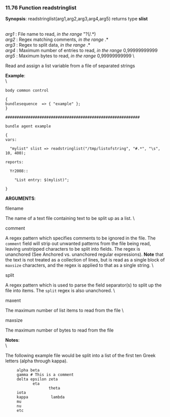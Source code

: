 ### 11.76 Function readstringlist

**Synopsis**: readstringlist(arg1,arg2,arg3,arg4,arg5) returns type
**slist**

\
 *arg1* : File name to read, *in the range* "?(/.\*) \
 *arg2* : Regex matching comments, *in the range* .\* \
 *arg3* : Regex to split data, *in the range* .\* \
 *arg4* : Maximum number of entries to read, *in the range*
0,99999999999 \
 *arg5* : Maximum bytes to read, *in the range* 0,99999999999 \

Read and assign a list variable from a file of separated strings

**Example**:\
 \

    body common control

    {
    bundlesequence  => { "example" };
    }

    ###########################################################

    bundle agent example

    {     
    vars:

      "mylist" slist => readstringlist("/tmp/listofstring", "#.*", "\s", 10, 400);

    reports:

      Yr2008::

        "List entry: $(mylist)";

    }

**ARGUMENTS**:

filename

The name of a text file containing text to be split up as a list. \

comment

A regex pattern which specifies comments to be ignored in the file. The
`comment` field will strip out unwanted patterns from the file being
read, leaving unstripped characters to be split into fields. The regex
is unanchored (See Anchored vs. unanchored regular expressions).
**Note** that the text is not treated as a collection of lines, but is
read as a single block of `maxsize` characters, and the regex is applied
to that as a single string. \

split

A regex pattern which is used to parse the field separator(s) to split
up the file into items. The `split` regex is also unanchored. \

maxent

The maximum number of list items to read from the file \

maxsize

The maximum number of bytes to read from the file

**Notes**:\
 \

The following example file would be split into a list of the first ten
Greek letters (alpha through kappa).

         
         alpha beta
         gamma # This is a comment
         delta epsilon zeta
                eta
                       theta
         iota
         kappa          lambda
         mu
         nu
         etc
         
         
